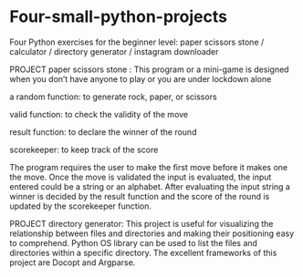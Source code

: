# Four-small-python-projects
Four Python exercises for the beginner level: paper scissors stone / calculator / directory generator / instagram downloader



PROJECT paper scissors stone :
This program or a mini-game is designed when you don’t have anyone to play or you are under lockdown alone

a random function: to generate rock, paper, or scissors

valid function: to check the validity of the move

result function: to declare the winner of the round

scorekeeper: to keep track of the score

The program requires the user to make the first move before it makes one the move. 
Once the move is validated the input is evaluated, the input entered could be a string or an alphabet. 
After evaluating the input string a winner is decided by the result function and the score of the round is updated by the scorekeeper function. 








PROJECT directory generator:
This project is useful for visualizing the relationship between files and directories and making their positioning easy to comprehend. 
Python OS library can be used to list the files and directories within a specific directory. 
The excellent frameworks of this project are Docopt and Argparse. 
